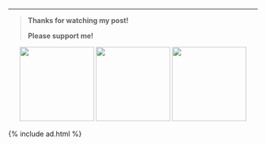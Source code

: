 - - -

>**Thanks for watching my post!**
>
>**Please support me!**

<center>
  

<a href="https://paypal.me/ryubinkim"><img src="https://user-images.githubusercontent.com/26007107/59971523-93efd400-95b8-11e9-9728-766908001110.png" width="150" height="150"></a>   <a href="https://twip.kr/donate/publicstatic"><img src="https://user-images.githubusercontent.com/26007107/59971532-acf88500-95b8-11e9-81ae-5d7e82071053.jpg" width="150" height="150"></a>   <img src="https://user-images.githubusercontent.com/26007107/59971536-b97cdd80-95b8-11e9-9555-641a4aa0d437.png" width="150" height="150">

</center>

{% include ad.html %}
